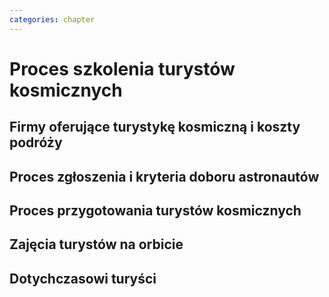 ```yaml
---
categories: chapter
---
```


# Proces szkolenia turystów kosmicznych

## Firmy oferujące turystykę kosmiczną i koszty podróży

## Proces zgłoszenia i kryteria doboru astronautów

## Proces przygotowania turystów kosmicznych

## Zajęcia turystów na orbicie

## Dotychczasowi turyści
